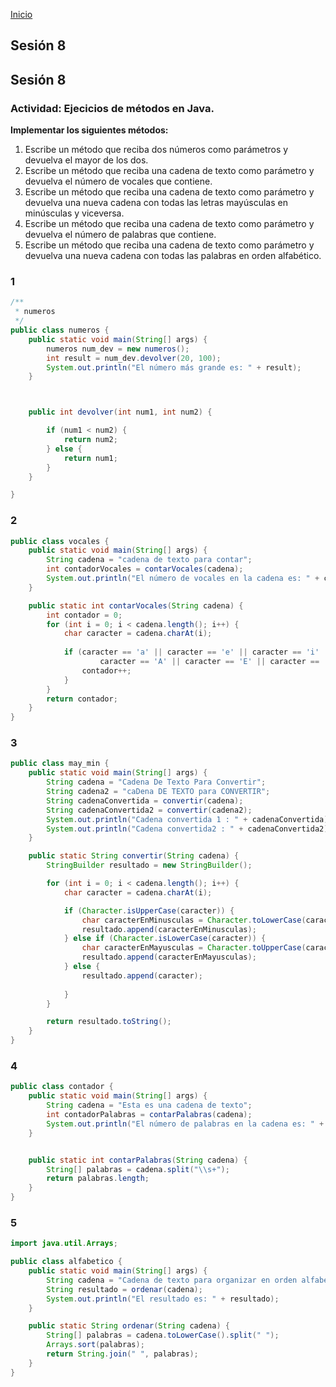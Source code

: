 <!-- No borrar o modificar -->
[Inicio](./index.md)

## Sesión 8 


<!-- Su documentación aquí -->


## Sesión 8 

### Actividad: Ejecicios de métodos en Java.

**Implementar los siguientes métodos:**

1. Escribe un método que reciba dos números como parámetros y devuelva el mayor de los dos.
2. Escribe un método que reciba una cadena de texto como parámetro y devuelva el número de vocales que contiene.
3. Escribe un método que reciba una cadena de texto como parámetro y devuelva una nueva cadena con todas las letras mayúsculas en minúsculas y viceversa.
4. Escribe un método que reciba una cadena de texto como parámetro y devuelva el número de palabras que contiene.
5. Escribe un método que reciba una cadena de texto como parámetro y devuelva una nueva cadena con todas las palabras en orden alfabético.

### 1

```java
/**
 * numeros
 */
public class numeros {
    public static void main(String[] args) {
        numeros num_dev = new numeros();
        int result = num_dev.devolver(20, 100);
        System.out.println("El número más grande es: " + result);
    }



    public int devolver(int num1, int num2) {

        if (num1 < num2) {
            return num2;
        } else {
            return num1;
        }
    }

}
```

### 2

```java
public class vocales {
    public static void main(String[] args) {
        String cadena = "cadena de texto para contar";
        int contadorVocales = contarVocales(cadena);
        System.out.println("El número de vocales en la cadena es: " + contadorVocales);
    }

    public static int contarVocales(String cadena) {
        int contador = 0;
        for (int i = 0; i < cadena.length(); i++) {
            char caracter = cadena.charAt(i);
            
            if (caracter == 'a' || caracter == 'e' || caracter == 'i' || caracter == 'o' || caracter == 'u' ||
                    caracter == 'A' || caracter == 'E' || caracter == 'I' || caracter == 'O' || caracter == 'U') {
                contador++;
            }
        }
        return contador;
    }
}

```

### 3

```java
public class may_min {
    public static void main(String[] args) {
        String cadena = "Cadena De Texto Para Convertir";
        String cadena2 = "caDena DE TEXTO para CONVERTIR";
        String cadenaConvertida = convertir(cadena);
        String cadenaConvertida2 = convertir(cadena2);
        System.out.println("Cadena convertida 1 : " + cadenaConvertida);
        System.out.println("Cadena convertida2 : " + cadenaConvertida2);
    }

    public static String convertir(String cadena) {
        StringBuilder resultado = new StringBuilder();

        for (int i = 0; i < cadena.length(); i++) {
            char caracter = cadena.charAt(i);

            if (Character.isUpperCase(caracter)) {
                char caracterEnMinusculas = Character.toLowerCase(caracter); 
                resultado.append(caracterEnMinusculas);
            } else if (Character.isLowerCase(caracter)) {
                char caracterEnMayusculas = Character.toUpperCase(caracter); 
                resultado.append(caracterEnMayusculas);
            } else {
                resultado.append(caracter);
        
            }
        }

        return resultado.toString();
    }
}

```

### 4

```java
public class contador {
    public static void main(String[] args) {
        String cadena = "Esta es una cadena de texto";
        int contadorPalabras = contarPalabras(cadena);
        System.out.println("El número de palabras en la cadena es: " + contadorPalabras);
    }


    public static int contarPalabras(String cadena) {
        String[] palabras = cadena.split("\\s+");
        return palabras.length;
    }
}
```

### 5

```java
import java.util.Arrays;

public class alfabetico {
    public static void main(String[] args) {
        String cadena = "Cadena de texto para organizar en orden alfabético";
        String resultado = ordenar(cadena);
        System.out.println("El resultado es: " + resultado);
    }

    public static String ordenar(String cadena) {
        String[] palabras = cadena.toLowerCase().split(" "); 
        Arrays.sort(palabras); 
        return String.join(" ", palabras); 
    }
}

```







